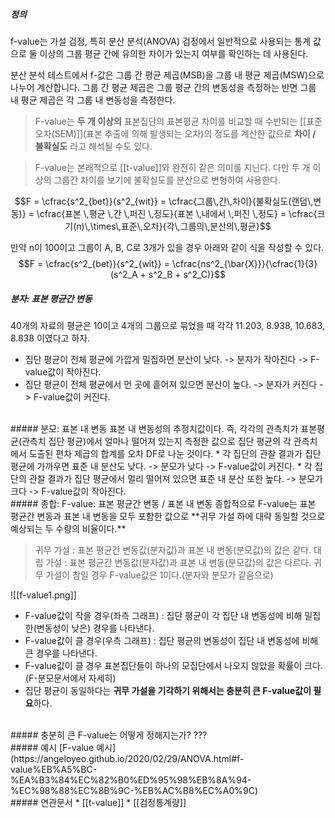##### 정의
f-value는 가설 검정, 특히 분산 분석(ANOVA) 검정에서 일반적으로 사용되는 통계 값으로 둘 이상의 그룹 평균 간에 유의한 차이가 있는지 여부를 확인하는 데 사용된다.

분산 분석 테스트에서 f-값은 그룹 간 평균 제곱(MSB)을 그룹 내 평균 제곱(MSW)으로 나누어 계산합니다. 그룹 간 평균 제곱은 그룹 평균 간의 변동성을 측정하는 반면 그룹 내 평균 제곱은 각 그룹 내 변동성을 측정한다.

>F-value는 **두 개 이상의** 표본집단의 표본평균 차이를 비교할 때 수반되는 [[표준 오차(SEM)]](표본 추출에 의해 발생되는 오차)의 정도를 계산한 값으로 **차이 / 불확실도** 라고 해석될 수도 있다.

> F-value는 본래적으로 [[t-value]]와 완전히 같은 의미를 지닌다. 다만 두 개 이상의 그룹간 차이를 보기에 불확실도를 분산으로 변형하여 사용한다. 

$$F = \cfrac{s^2_{bet}}{s^2_{wit}} = \cfrac{그룹\,간\,차이}{불확실도(랜덤\,변동)} = \cfrac{표본 \,평균 \,간 \,퍼진 \,정도}{표본 \,내에서 \,퍼진 \,정도} = \cfrac{크기(n)\,\times\,표준\,오차}{각\,그룹의\,분산의\,평균}$$

만약 n이 100이고 그룹이 A, B, C로 3개가 있을 경우 아래와 같이 식을 작성할 수 있다.
$$F = \cfrac{s^2_{bet}}{s^2_{wit}} = \cfrac{ns^2_{\bar{X}}}{\cfrac{1}{3}(s^2_A + s^2_B + s^2_C)}$$

##### 분자: 표본 평균간 변동
40개의 자료의 평균은 10이고 4개의 그룹으로 묶었을 때 각각 11.203, 8.938, 10.683, 8.838 이였다고 하자. 

* 집단 평균이 전체 평균에 가깝게 밀집하면 분산이 낮다. -> 분자가 작아진다 -> F-value값이 작아진다.
* 집단 평균이 전체 평균에서 먼 곳에 흩어져 있으면 분산이 높다. -> 분자가 커진다 -> F-value값이 커진다.
<br>
##### 분모: 표본 내 변동
표본 내 변동성의 추정치값이다. 즉, 각각의 관측치가 표본평균(관측치 집단 평균)에서 얼마나 떨어져 있는지 측정한 값으로 집단 평균의 각 관측치에서 도출된 편차 제곱의 합계를 오차 DF로 나눈 것이다.
* 각 집단의 관찰 결과가 집단 평균에 가까우면 표준 내 분산도 낮다. -> 분모가 낮다 -> F-value값이 커진다.
* 각 집단의 관찰 결과가 집단 평균에서 멀리 떨어져 있으면 표준 내 분산 또한 높다. -> 분모가 크다 -> F-value값이 작아진다. 
<br>
##### 종합: F-value: 표본 평균간 변동 / 표본 내 변동
종합적으로 F-value는 표본 평균간 변동과 표본 내 변동을 모두 포함한 값으로 **귀무 가설 하에 대략 동일할 것으로 예상되는 두 수량의 비율이다.**

>귀무 가설 : 표본 평균간 변동값(분자값)과 표본 내 변동(분모값)의 값은 같다.
>대립 가설 : 표본 평균간 변동값(분자값)과 표본 내 변동(분모값)의 값은 다르다.
>	귀무 가설이 참일 경우 F-value값은 1이다.(분자와 분모가 같음으로)

![[f-value1.png]]
* F-value값이 작을 경우(좌측 그래프) : 집단 평균이 각 집단 내 변동성에 비해 밀집한(변동성이 낮은) 경우를 나타낸다.
* F-value값이 클 경우(우측 그래프) : 집단 평균의 변동성이 집단 내 변동성에 비해 큰 경우를 나타낸다.
* F-value값이 클 경우 표본집단들이 하나의 모집단에서 나오지 않았을 확률이 크다.(F-분모문서에서 자세히)
* 집단 평균이 동일하다는 **귀무 가설을 기각하기 위해서는 충분히 큰 F-value값이 필요**하다. 
<br>
##### 충분히 큰 F-value는 어떻게 정해지는가?
???
<br>
##### 예시
[F-value 예시](https://angeloyeo.github.io/2020/02/29/ANOVA.html#f-value%EB%A5%BC-%EA%B3%84%EC%82%B0%ED%95%98%EB%8A%94-%EC%98%88%EC%8B%9C-%EB%AC%B8%EC%A0%9C)
<br>
##### 연관문서
* [[t-value]]
* [[검정통계량]]
